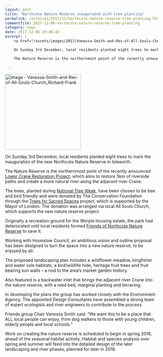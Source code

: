 ```yaml
---
layout: post
title: "Northcote Nature Reserve inaugurated with tree planting"
permalink: /archives/2017/12/northcote-nature-reserve-tree-planting.html
commentfile: 2017-12-06-northcote-nature-reserve-tree-planting
category: news
date: 2017-12-06 19:40:43
excerpt: |
    <a href="/assets/images/2017/Vanessa-Smith-and-Rev-of-All-Souls-Church_Richard-Frank.jpg" title="Click for a larger image"><img src="/assets/images/2017/Vanessa-Smith-and-Rev-of-All-Souls-Church_Richard-Frank-thumb.jpg" width="150" alt="Image - Vanessa-Smith-and-Rev-of-All-Souls-Church_Richard-Frank"  class="photo right"/></a>

    On Sunday 3rd December, local residents planted eight trees to mark the inauguration of the new Northcote Nature Reserve in Isleworth.

    The Nature Reserve is the northernmost point of the recently announced Lower Crane Restoration Project, which aims to restore 3km of riverside paths and create a more natural river along the adjacent river Crane.

---
```


<a href="/assets/images/2017/Vanessa-Smith-and-Rev-of-All-Souls-Church_Richard-Frank.jpg" title="Click for a larger image"><img src="/assets/images/2017/Vanessa-Smith-and-Rev-of-All-Souls-Church_Richard-Frank-thumb.jpg" width="250" alt="Image - Vanessa-Smith-and-Rev-of-All-Souls-Church_Richard-Frank"  class="photo right"/></a>

On Sunday 3rd December, local residents planted eight trees to mark the inauguration of the new Northcote Nature Reserve in Isleworth.

The Nature Reserve is the northernmost point of the recently announced [Lower Crane Restoration Project](/archives/2017/11/river-crane-vision-document.html), which aims to restore 3km of riverside paths and create a more natural river along the adjacent river Crane.

The trees, planted during [National Tree Week](http://www.treecouncil.org.uk/Take-Part/National-Tree-Week), have been chosen to be bee and bird friendly and were donated by The Conservation Foundation through the [Trees for Sacred Spaces](https://www.conservationfoundation.co.uk/trees/) project, which is supported by the Mayor of London. The donation was arranged via local All Souls Church, which supports the new nature reserve project.

Originally a recreation ground for the Worple housing estate, the park had deteriorated until local residents formed [Friends of Northcote Nature Reserve](http://www.e-voice.org.uk/fonnr/) to save it.

Working with Hounslow Council, an ambitious vision and outline proposal has been designed to turn the space into a new nature reserve, to be enjoyed by all.

The proposed landscaping plan includes a wildflower meadow, kingfisher and water vole habitats, a bird/wildlife hide, heritage fruit trees and fruit bearing sun walls – a nod to the area’s market garden history.

Also featured is a backwater inlet that brings the adjacent river Crane into the nature reserve, with a reed bed, marginal planting and terracing.

In developing the plans the group has worked closely with the Environment Agency. The appointed Design Consultants have assembled a strong team of expert ecologists and river engineers to contribute to the process.

Friends group Chair Vanessa Smith said: “We want this to be a place that ALL local people can enjoy, from dog walkers to those with young children, elderly people and local schools.”

Work on creating the nature reserve is scheduled to begin in spring 2018, ahead of the seasonal habitat activity. Habitat and species analysis over spring and summer will feed into the detailed design of the later landscaping and river phases, planned for later in 2018.
